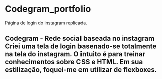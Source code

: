 # Codegram_portfolio
Página de login do instagram replicada.


<h2>Codegram - Rede social baseada no instagram
Criei uma tela de login basenado-se totalmente na tela do instagram. O intuito é para treinar conhecimentos sobre CSS e HTML. Em sua estilização, foquei-me em utilizar de flexboxes.</h2>
